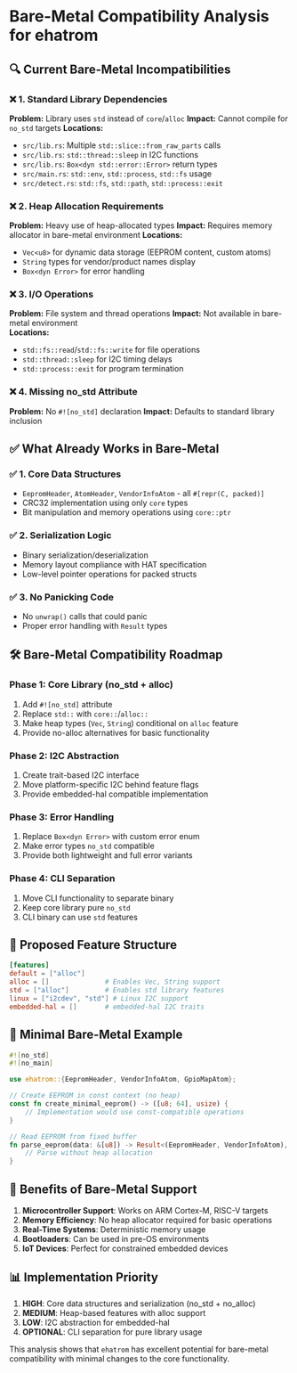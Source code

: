 # Bare-Metal Compatibility Analysis for ehatrom

## 🔍 **Current Bare-Metal Incompatibilities**

### ❌ **1. Standard Library Dependencies**
**Problem:** Library uses `std` instead of `core`/`alloc`
**Impact:** Cannot compile for `no_std` targets
**Locations:**
- `src/lib.rs`: Multiple `std::slice::from_raw_parts` calls
- `src/lib.rs`: `std::thread::sleep` in I2C functions 
- `src/lib.rs`: `Box<dyn std::error::Error>` return types
- `src/main.rs`: `std::env`, `std::process`, `std::fs` usage
- `src/detect.rs`: `std::fs`, `std::path`, `std::process::exit`

### ❌ **2. Heap Allocation Requirements**  
**Problem:** Heavy use of heap-allocated types
**Impact:** Requires memory allocator in bare-metal environment
**Locations:**
- `Vec<u8>` for dynamic data storage (EEPROM content, custom atoms)
- `String` types for vendor/product names display
- `Box<dyn Error>` for error handling

### ❌ **3. I/O Operations**
**Problem:** File system and thread operations
**Impact:** Not available in bare-metal environment  
**Locations:**
- `std::fs::read`/`std::fs::write` for file operations
- `std::thread::sleep` for I2C timing delays
- `std::process::exit` for program termination

### ❌ **4. Missing no_std Attribute**
**Problem:** No `#![no_std]` declaration
**Impact:** Defaults to standard library inclusion

## ✅ **What Already Works in Bare-Metal**

### ✅ **1. Core Data Structures**
- `EepromHeader`, `AtomHeader`, `VendorInfoAtom` - all `#[repr(C, packed)]`
- CRC32 implementation using only `core` types
- Bit manipulation and memory operations using `core::ptr`

### ✅ **2. Serialization Logic** 
- Binary serialization/deserialization
- Memory layout compliance with HAT specification
- Low-level pointer operations for packed structs

### ✅ **3. No Panicking Code**
- No `unwrap()` calls that could panic
- Proper error handling with `Result` types

## 🛠️ **Bare-Metal Compatibility Roadmap**

### **Phase 1: Core Library (no_std + alloc)**
1. Add `#![no_std]` attribute
2. Replace `std::` with `core::`/`alloc::`
3. Make heap types (`Vec`, `String`) conditional on `alloc` feature
4. Provide no-alloc alternatives for basic functionality

### **Phase 2: I2C Abstraction**
1. Create trait-based I2C interface
2. Move platform-specific I2C behind feature flags  
3. Provide embedded-hal compatible implementation

### **Phase 3: Error Handling**
1. Replace `Box<dyn Error>` with custom error enum
2. Make error types `no_std` compatible
3. Provide both lightweight and full error variants

### **Phase 4: CLI Separation**
1. Move CLI functionality to separate binary
2. Keep core library pure `no_std`
3. CLI binary can use `std` features

## 📝 **Proposed Feature Structure**

```toml
[features]
default = ["alloc"]
alloc = []              # Enables Vec, String support
std = ["alloc"]         # Enables std library features  
linux = ["i2cdev", "std"] # Linux I2C support
embedded-hal = []       # embedded-hal I2C traits
```

## 🎯 **Minimal Bare-Metal Example**

```rust
#![no_std]
#![no_main]

use ehatrom::{EepromHeader, VendorInfoAtom, GpioMapAtom};

// Create EEPROM in const context (no heap)
const fn create_minimal_eeprom() -> ([u8; 64], usize) {
    // Implementation would use const-compatible operations
}

// Read EEPROM from fixed buffer
fn parse_eeprom(data: &[u8]) -> Result<(EepromHeader, VendorInfoAtom), EepromError> {
    // Parse without heap allocation
}
```

## 🚀 **Benefits of Bare-Metal Support**

1. **Microcontroller Support**: Works on ARM Cortex-M, RISC-V targets
2. **Memory Efficiency**: No heap allocator required for basic operations
3. **Real-Time Systems**: Deterministic memory usage
4. **Bootloaders**: Can be used in pre-OS environments
5. **IoT Devices**: Perfect for constrained embedded devices

## 📊 **Implementation Priority**

1. **HIGH**: Core data structures and serialization (no_std + no_alloc)
2. **MEDIUM**: Heap-based features with alloc support
3. **LOW**: I2C abstraction for embedded-hal
4. **OPTIONAL**: CLI separation for pure library usage

This analysis shows that `ehatrom` has excellent potential for bare-metal compatibility with minimal changes to the core functionality.

